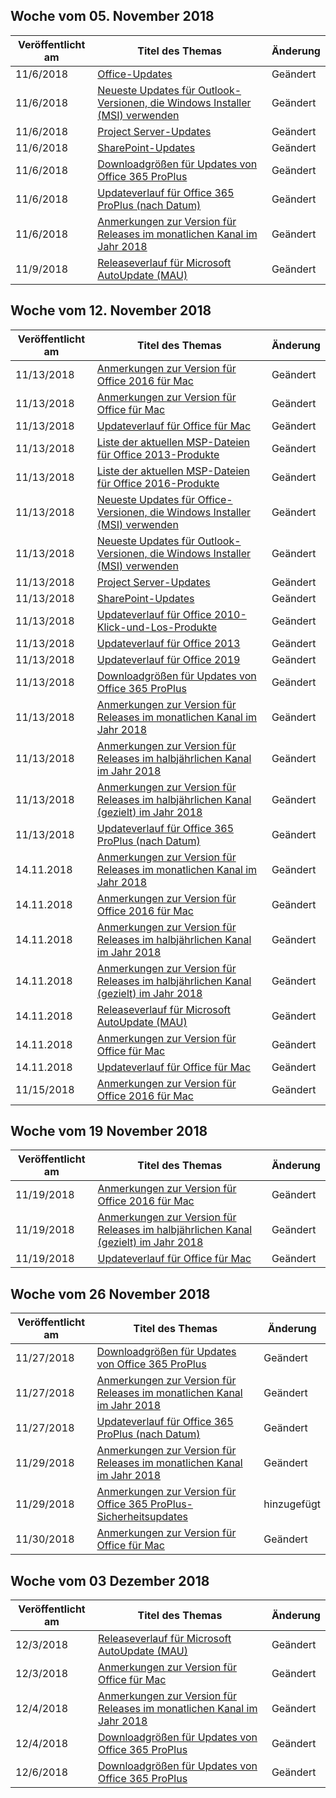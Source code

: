 <!-- This file is generated automatically each week. Changes made to this file will be overwritten.-->




## <a name="week-of-november-05-2018"></a>Woche vom 05. November 2018


| Veröffentlicht am |Titel des Themas | Änderung |
|------|------------|--------|
| 11/6/2018 | [Office-Updates](/OfficeUpdates/index) | Geändert |
| 11/6/2018 | [Neueste Updates für Outlook-Versionen, die Windows Installer (MSI) verwenden](/OfficeUpdates/outlook-updates-msi) | Geändert |
| 11/6/2018 | [Project Server-Updates](/OfficeUpdates/project-server-updates) | Geändert |
| 11/6/2018 | [SharePoint-Updates](/OfficeUpdates/sharepoint-updates) | Geändert |
| 11/6/2018 | [Downloadgrößen für Updates von Office 365 ProPlus](/OfficeUpdates/download-sizes-office365-proplus-updates) | Geändert |
| 11/6/2018 | [Updateverlauf für Office 365 ProPlus (nach Datum)](/OfficeUpdates/update-history-office365-proplus-by-date) | Geändert |
| 11/6/2018 | [Anmerkungen zur Version für Releases im monatlichen Kanal im Jahr 2018](/OfficeUpdates/monthly-channel-2018) | Geändert |
| 11/9/2018 | [Releaseverlauf für Microsoft AutoUpdate (MAU)](/OfficeUpdates/release-history-microsoft-autoupdate) | Geändert |


## <a name="week-of-november-12-2018"></a>Woche vom 12. November 2018


| Veröffentlicht am |Titel des Themas | Änderung |
|------|------------|--------|
| 11/13/2018 | [Anmerkungen zur Version für Office 2016 für Mac](/OfficeUpdates/release-notes-office-2016-mac) | Geändert |
| 11/13/2018 | [Anmerkungen zur Version für Office für Mac](/OfficeUpdates/release-notes-office-for-mac) | Geändert |
| 11/13/2018 | [Updateverlauf für Office für Mac](/OfficeUpdates/update-history-office-for-mac) | Geändert |
| 11/13/2018 | [Liste der aktuellen MSP-Dateien für Office 2013-Produkte](/OfficeUpdates/msp-files-office-2013) | Geändert |
| 11/13/2018 | [Liste der aktuellen MSP-Dateien für Office 2016-Produkte](/OfficeUpdates/msp-files-office-2016) | Geändert |
| 11/13/2018 | [Neueste Updates für Office-Versionen, die Windows Installer (MSI) verwenden](/OfficeUpdates/office-updates-msi) | Geändert |
| 11/13/2018 | [Neueste Updates für Outlook-Versionen, die Windows Installer (MSI) verwenden](/OfficeUpdates/outlook-updates-msi) | Geändert |
| 11/13/2018 | [Project Server-Updates](/OfficeUpdates/project-server-updates) | Geändert |
| 11/13/2018 | [SharePoint-Updates](/OfficeUpdates/sharepoint-updates) | Geändert |
| 11/13/2018 | [Updateverlauf für Office 2010-Klick-und-Los-Produkte](/OfficeUpdates/update-history-office-2010-click-to-run) | Geändert |
| 11/13/2018 | [Updateverlauf für Office 2013](/OfficeUpdates/update-history-office-2013) | Geändert |
| 11/13/2018 | [Updateverlauf für Office 2019](/OfficeUpdates/update-history-office-2019) | Geändert |
| 11/13/2018 | [Downloadgrößen für Updates von Office 365 ProPlus](/OfficeUpdates/download-sizes-office365-proplus-updates) | Geändert |
| 11/13/2018 | [Anmerkungen zur Version für Releases im monatlichen Kanal im Jahr 2018](/OfficeUpdates/monthly-channel-2018) | Geändert |
| 11/13/2018 | [Anmerkungen zur Version für Releases im halbjährlichen Kanal im Jahr 2018](/OfficeUpdates/semi-annual-channel-2018) | Geändert |
| 11/13/2018 | [Anmerkungen zur Version für Releases im halbjährlichen Kanal (gezielt) im Jahr 2018](/OfficeUpdates/semi-annual-channel-targeted-2018) | Geändert |
| 11/13/2018 | [Updateverlauf für Office 365 ProPlus (nach Datum)](/OfficeUpdates/update-history-office365-proplus-by-date) | Geändert |
| 14.11.2018 | [Anmerkungen zur Version für Releases im monatlichen Kanal im Jahr 2018](/OfficeUpdates/monthly-channel-2018) | Geändert |
| 14.11.2018 | [Anmerkungen zur Version für Office 2016 für Mac](/OfficeUpdates/release-notes-office-2016-mac) | Geändert |
| 14.11.2018 | [Anmerkungen zur Version für Releases im halbjährlichen Kanal im Jahr 2018](/OfficeUpdates/semi-annual-channel-2018) | Geändert |
| 14.11.2018 | [Anmerkungen zur Version für Releases im halbjährlichen Kanal (gezielt) im Jahr 2018](/OfficeUpdates/semi-annual-channel-targeted-2018) | Geändert |
| 14.11.2018 | [Releaseverlauf für Microsoft AutoUpdate (MAU)](/OfficeUpdates/release-history-microsoft-autoupdate) | Geändert |
| 14.11.2018 | [Anmerkungen zur Version für Office für Mac](/OfficeUpdates/release-notes-office-for-mac) | Geändert |
| 14.11.2018 | [Updateverlauf für Office für Mac](/OfficeUpdates/update-history-office-for-mac) | Geändert |
| 11/15/2018 | [Anmerkungen zur Version für Office 2016 für Mac](/OfficeUpdates/release-notes-office-2016-mac) | Geändert |


## <a name="week-of-november-19-2018"></a>Woche vom 19 November 2018


| Veröffentlicht am |Titel des Themas | Änderung |
|------|------------|--------|
| 11/19/2018 | [Anmerkungen zur Version für Office 2016 für Mac](/OfficeUpdates/release-notes-office-2016-mac) | Geändert |
| 11/19/2018 | [Anmerkungen zur Version für Releases im halbjährlichen Kanal (gezielt) im Jahr 2018](/OfficeUpdates/semi-annual-channel-targeted-2018) | Geändert |
| 11/19/2018 | [Updateverlauf für Office für Mac](/OfficeUpdates/update-history-office-for-mac) | Geändert |


## <a name="week-of-november-26-2018"></a>Woche vom 26 November 2018


| Veröffentlicht am |Titel des Themas | Änderung |
|------|------------|--------|
| 11/27/2018 | [Downloadgrößen für Updates von Office 365 ProPlus](/OfficeUpdates/download-sizes-office365-proplus-updates) | Geändert |
| 11/27/2018 | [Anmerkungen zur Version für Releases im monatlichen Kanal im Jahr 2018](/OfficeUpdates/monthly-channel-2018) | Geändert |
| 11/27/2018 | [Updateverlauf für Office 365 ProPlus (nach Datum)](/OfficeUpdates/update-history-office365-proplus-by-date) | Geändert |
| 11/29/2018 | [Anmerkungen zur Version für Releases im monatlichen Kanal im Jahr 2018](/OfficeUpdates/monthly-channel-2018) | Geändert |
| 11/29/2018 | [Anmerkungen zur Version für Office 365 ProPlus-Sicherheitsupdates](/OfficeUpdates/office365-proplus-security-updates) | hinzugefügt |
| 11/30/2018 | [Anmerkungen zur Version für Office für Mac](/OfficeUpdates/release-notes-office-for-mac) | Geändert |


## <a name="week-of-december-03-2018"></a>Woche vom 03 Dezember 2018


| Veröffentlicht am |Titel des Themas | Änderung |
|------|------------|--------|
| 12/3/2018 | [Releaseverlauf für Microsoft AutoUpdate (MAU)](/OfficeUpdates/release-history-microsoft-autoupdate) | Geändert |
| 12/3/2018 | [Anmerkungen zur Version für Office für Mac](/OfficeUpdates/release-notes-office-for-mac) | Geändert |
| 12/4/2018 | [Anmerkungen zur Version für Releases im monatlichen Kanal im Jahr 2018](/OfficeUpdates/monthly-channel-2018) | Geändert |
| 12/4/2018 | [Downloadgrößen für Updates von Office 365 ProPlus](/OfficeUpdates/download-sizes-office365-proplus-updates) | Geändert |
| 12/6/2018 | [Downloadgrößen für Updates von Office 365 ProPlus](/OfficeUpdates/download-sizes-office365-proplus-updates) | Geändert |
